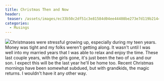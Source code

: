 ```yaml
---
title: Christmas Then and Now
header:
 teaser: /assets/images/ec33b50c2df51c3e81584d04ee44408be273e7d119b2144197f5_640_christmas.jpg
categories:
  - Musings
---
```

<img src="https://douglangille.github.io/assets/images/ec33b50c2df51c3e81584d04ee44408be273e7d119b2144197f5_640_christmas.jpg">Christmases were stressful growing up, especially during my teen years. Money was tight and my folks weren't getting along. It wasn't until I was well into my married years that I was able to relax and enjoy the time. These last couple years, with the girls gone, it's just been the two of us and our son. I expect this will be the last year he'll be home too. Recent Christmas mornings have been somewhat subdued, but with grandkids, the magic returns. I wouldn't have it any other way.